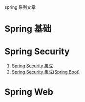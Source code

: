 spring 系列文章

# Spring 基础

# Spring Security 
1. [Spring Security 集成](./SpringSecurityWorker/base/简单集成SpringSecurity.MD)
2. [Spring Security 集成(Spring Boot)](./SpringSecurityWorker/base/SpringBoot集成SpringSecurity.MD)

# Spring Web